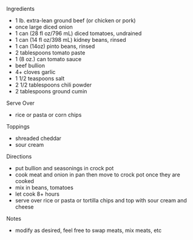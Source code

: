 Ingredients
* 1 lb. extra-lean ground beef (or chicken or pork)
* once large diced onion
* 1 can (28 fl oz/796 mL) diced tomatoes, undrained
* 1 can (14 fl oz/398 mL) kidney beans, rinsed
* 1 can (14oz) pinto beans, rinsed
* 2 tablespoons tomato paste
* 1 (8 oz.) can tomato sauce
* beef bullion
* 4+ cloves garlic
* 1 1/2 teaspoons salt
* 2 1/2 tablespoons chili powder
* 2 tablespoons ground cumin

Serve Over
* rice or pasta or corn chips

Toppings
* shreaded cheddar
* sour cream

Directions
* put bullion and seasonings in crock pot
* cook meat and onion in pan then move to crock pot once they are cooked
* mix in beans, tomatoes
* let cook 8+ hours
* serve over rice or pasta or tortilla chips and top with sour cream and cheese

Notes
* modify as desired, feel free to swap meats, mix meats, etc
